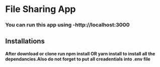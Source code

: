# File Sharing App

<h3>You can run this app using -<span>http://localhost:3000</span></h3>

<h2>Installations</h2>

<h4>After download or clone run npm install OR yarn install to install all the dependancies.Also do not forget to put all creadentials into .env file</h4>
